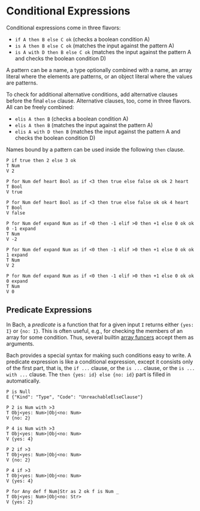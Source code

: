 # Conditional Expressions

Conditional expressions come in three flavors:

* `if A then B else C ok` (checks a boolean condition A)
* `is A then B else C ok` (matches the input against the pattern A)
* `is A with D then B else C ok` (matches the input against the pattern A and checks the boolean condition D)

A pattern can be a name, a type optionally combined with a name, an array
literal where the elements are patterns, or an object literal where the values
are patterns.

To check for additional alternative conditions, add alternative clauses before
the final `else` clause. Alternative clauses, too, come in three flavors. All
can be freely combined:

* `elis A then B` (checks a boolean condition A)
* `elis A then B` (matches the input against the pattern A)
* `elis A with D then B` (matches the input against the pattern A and checks the boolean condition D)

Names bound by a pattern can be used inside the following `then` clause.

```bachdoc
P if true then 2 else 3 ok
T Num
V 2

P for Num def heart Bool as if <3 then true else false ok ok 2 heart
T Bool
V true

P for Num def heart Bool as if <3 then true else false ok ok 4 heart
T Bool
V false

P for Num def expand Num as if <0 then -1 elif >0 then +1 else 0 ok ok 0 -1 expand
T Num
V -2

P for Num def expand Num as if <0 then -1 elif >0 then +1 else 0 ok ok 1 expand
T Num
V 2

P for Num def expand Num as if <0 then -1 elif >0 then +1 else 0 ok ok 0 expand
T Num
V 0
```

## Predicate Expressions

In Bach, a *predicate* is a function that for a given input `I` returns either
`{yes: I}` or `{no: I}`. This is often useful, e.g., for checking the members
of an array for some condition. Thus, several builtin [array
funcers](array-funcers.md) accept them as arguments.

Bach provides a special syntax for making such conditions easy to write. A
predicate expression is like a conditional expression, except it consists
only of the first part, that is, the `if ...` clause, or the `is ...` clause,
or the `is ... with ...` clause. The `then {yes: id} else {no: id}` part is
filled in automatically.

```bachdoc
P is Null
E {"Kind": "Type", "Code": "UnreachableElseClause"}

P 2 is Num with >3
T Obj<yes: Num>|Obj<no: Num>
V {no: 2}

P 4 is Num with >3
T Obj<yes: Num>|Obj<no: Num>
V {yes: 4}

P 2 if >3
T Obj<yes: Num>|Obj<no: Num>
V {no: 2}

P 4 if >3
T Obj<yes: Num>|Obj<no: Num>
V {yes: 4}

P for Any def f Num|Str as 2 ok f is Num _
T Obj<yes: Num>|Obj<no: Str>
V {yes: 2}
```
